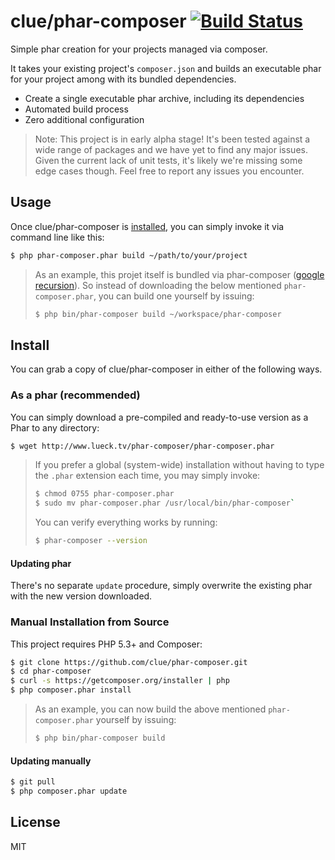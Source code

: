 # clue/phar-composer [![Build Status](https://travis-ci.org/clue/phar-composer.png?branch=master)](https://travis-ci.org/clue/phar-composer)

Simple phar creation for your projects managed via composer.

It takes your existing project's `composer.json` and builds an executable phar
for your project among with its bundled dependencies.

* Create a single executable phar archive, including its dependencies
* Automated build process
* Zero additional configuration 

> Note: This project is in early alpha stage! It's been tested against a wide range
of packages and we have yet to find any major issues. Given the current lack of unit
tests, it's likely we're missing some edge cases though. Feel free to report any issues you encounter.

## Usage

Once clue/phar-composer is [installed](#install), you can simply invoke it via command line like this:

```bash
$ php phar-composer.phar build ~/path/to/your/project
```

> As an example, this projet itself is bundled via phar-composer
([google recursion](https://www.google.com/search?q=recursion)). So instead of downloading the
below mentioned `phar-composer.phar`, you can build one yourself by issuing:
>
> ```bash
> $ php bin/phar-composer build ~/workspace/phar-composer
> ```

## Install

You can grab a copy of clue/phar-composer in either of the following ways.

### As a phar (recommended)

You can simply download a pre-compiled and ready-to-use version as a Phar
to any directory:

```bash
$ wget http://www.lueck.tv/phar-composer/phar-composer.phar
```


> If you prefer a global (system-wide) installation without having to type the `.phar` extension
each time, you may simply invoke:
> 
> ```bash
> $ chmod 0755 phar-composer.phar
> $ sudo mv phar-composer.phar /usr/local/bin/phar-composer`
> ```
>
> You can verify everything works by running:
> 
> ```bash
> $ phar-composer --version
> ```

#### Updating phar

There's no separate `update` procedure, simply overwrite the existing phar with the new version downloaded.

### Manual Installation from Source

This project requires PHP 5.3+ and Composer:

```bash
$ git clone https://github.com/clue/phar-composer.git
$ cd phar-composer
$ curl -s https://getcomposer.org/installer | php
$ php composer.phar install
```

> As an example, you can now build the above mentioned `phar-composer.phar` yourself by issuing:
>
> ```bash
> $ php bin/phar-composer build
> ```

#### Updating manually
```bash
$ git pull
$ php composer.phar update
```

## License

MIT

